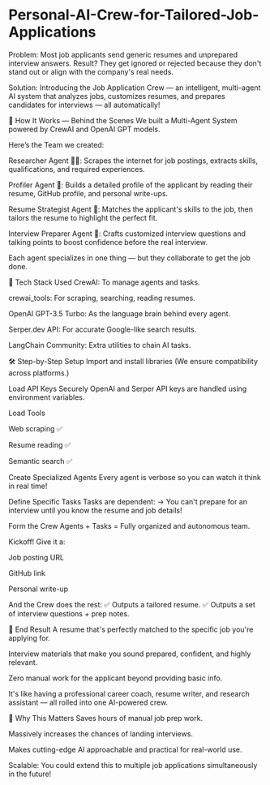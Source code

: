 # Personal-AI-Crew-for-Tailored-Job-Applications

Problem:
Most job applicants send generic resumes and unprepared interview answers.
Result? They get ignored or rejected because they don't stand out or align with the company's real needs.

Solution:
Introducing the Job Application Crew —
an intelligent, multi-agent AI system that analyzes jobs, customizes resumes, and prepares candidates for interviews — all automatically!

🧠 How It Works — Behind the Scenes
We built a Multi-Agent System powered by CrewAI and OpenAI GPT models.

Here’s the Team we created:

Researcher Agent 🕵️‍♂️: Scrapes the internet for job postings, extracts skills, qualifications, and required experiences.

Profiler Agent 👤: Builds a detailed profile of the applicant by reading their resume, GitHub profile, and personal write-ups.

Resume Strategist Agent 📝: Matches the applicant's skills to the job, then tailors the resume to highlight the perfect fit.

Interview Preparer Agent 🎤: Crafts customized interview questions and talking points to boost confidence before the real interview.

Each agent specializes in one thing — but they collaborate to get the job done.

🔧 Tech Stack Used
CrewAI: To manage agents and tasks.

crewai_tools: For scraping, searching, reading resumes.

OpenAI GPT-3.5 Turbo: As the language brain behind every agent.

Serper.dev API: For accurate Google-like search results.

LangChain Community: Extra utilities to chain AI tasks.

🛠️ Step-by-Step Setup
Import and install libraries
(We ensure compatibility across platforms.)

Load API Keys Securely
OpenAI and Serper API keys are handled using environment variables.

Load Tools

Web scraping ✅

Resume reading ✅

Semantic search ✅

Create Specialized Agents
Every agent is verbose so you can watch it think in real time!

Define Specific Tasks
Tasks are dependent:
→ You can't prepare for an interview until you know the resume and job details!

Form the Crew
Agents + Tasks = Fully organized and autonomous team.

Kickoff!
Give it a:

Job posting URL

GitHub link

Personal write-up

And the Crew does the rest:
✅ Outputs a tailored resume.
✅ Outputs a set of interview questions + prep notes.

🎯 End Result
A resume that's perfectly matched to the specific job you're applying for.

Interview materials that make you sound prepared, confident, and highly relevant.

Zero manual work for the applicant beyond providing basic info.

It's like having a professional career coach, resume writer, and research assistant — all rolled into one AI-powered crew.

🚀 Why This Matters
Saves hours of manual job prep work.

Massively increases the chances of landing interviews.

Makes cutting-edge AI approachable and practical for real-world use.

Scalable: You could extend this to multiple job applications simultaneously in the future!
